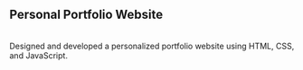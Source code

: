 ## Personal Portfolio Website
<br>
Designed and developed a personalized portfolio website using HTML, CSS, and JavaScript.
<br>

